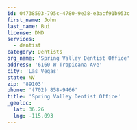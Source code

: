 ```yaml
---
id: 04738593-795c-4780-9e38-e3acf91b953c
first_name: John
last_name: Bui
license: DMD
services:
  - dentist
category: Dentists
org_name: 'Spring Valley Dentist Office'
address: '6160 W Tropicana Ave'
city: 'Las Vegas'
state: NV
zip: '89103'
phone: '(702) 858-9466'
title: 'Spring Valley Dentist Office'
_geoloc:
  lat: 36.26
  lng: -115.093
---
```


